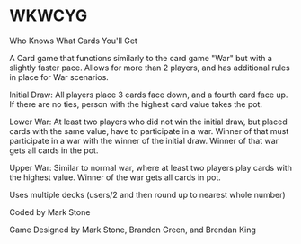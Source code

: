 # WKWCYG
 Who Knows What Cards You'll Get

A Card game that functions similarly to the card game "War" but with a slightly faster pace.
Allows for more than 2 players, and has additional rules in place for War scenarios.

Initial Draw: All players place 3 cards face down, and a fourth card face up. If there are no ties, person with the highest card value takes the pot.

Lower War: At least two players who did not win the initial draw, but placed cards with the same value, have to participate in a war. Winner of that must participate in a war with the winner of the initial draw. Winner of that war gets all cards in the pot.

Upper War: Similar to normal war, where at least two players play cards with the highest value. Winner of the war gets all cards in pot.

Uses multiple decks (users/2 and then round up to nearest whole number)

Coded by Mark Stone

Game Designed by Mark Stone, Brandon Green, and Brendan King
